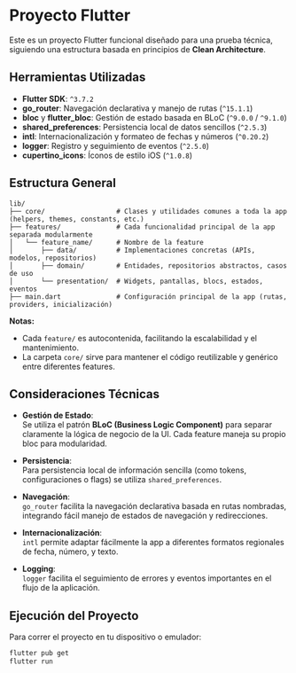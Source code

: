 # Proyecto Flutter

Este es un proyecto Flutter funcional diseñado para una prueba técnica, siguiendo una estructura basada en principios de **Clean Architecture**.

## Herramientas Utilizadas

- **Flutter SDK**: `^3.7.2`
- **go_router**: Navegación declarativa y manejo de rutas (`^15.1.1`)
- **bloc** y **flutter_bloc**: Gestión de estado basada en BLoC (`^9.0.0` / `^9.1.0`)
- **shared_preferences**: Persistencia local de datos sencillos (`^2.5.3`)
- **intl**: Internacionalización y formateo de fechas y números (`^0.20.2`)
- **logger**: Registro y seguimiento de eventos (`^2.5.0`)
- **cupertino_icons**: Íconos de estilo iOS (`^1.0.8`)

## Estructura General

```plaintext
lib/
├── core/                  # Clases y utilidades comunes a toda la app (helpers, themes, constants, etc.)
├── features/              # Cada funcionalidad principal de la app separada modularmente
│   └── feature_name/      # Nombre de la feature
│       ├── data/          # Implementaciones concretas (APIs, modelos, repositorios)
│       ├── domain/        # Entidades, repositorios abstractos, casos de uso
│       └── presentation/  # Widgets, pantallas, blocs, estados, eventos
├── main.dart              # Configuración principal de la app (rutas, providers, inicialización)
```

**Notas:**

- Cada `feature/` es autocontenida, facilitando la escalabilidad y el mantenimiento.
- La carpeta `core/` sirve para mantener el código reutilizable y genérico entre diferentes features.

## Consideraciones Técnicas

- **Gestión de Estado**:  
  Se utiliza el patrón **BLoC (Business Logic Component)** para separar claramente la lógica de negocio de la UI. Cada feature maneja su propio bloc para modularidad.

- **Persistencia**:  
  Para persistencia local de información sencilla (como tokens, configuraciones o flags) se utiliza `shared_preferences`.

- **Navegación**:  
  `go_router` facilita la navegación declarativa basada en rutas nombradas, integrando fácil manejo de estados de navegación y redirecciones.

- **Internacionalización**:  
  `intl` permite adaptar fácilmente la app a diferentes formatos regionales de fecha, número, y texto.

- **Logging**:  
  `logger` facilita el seguimiento de errores y eventos importantes en el flujo de la aplicación.

## Ejecución del Proyecto

Para correr el proyecto en tu dispositivo o emulador:

```bash
flutter pub get
flutter run
```
